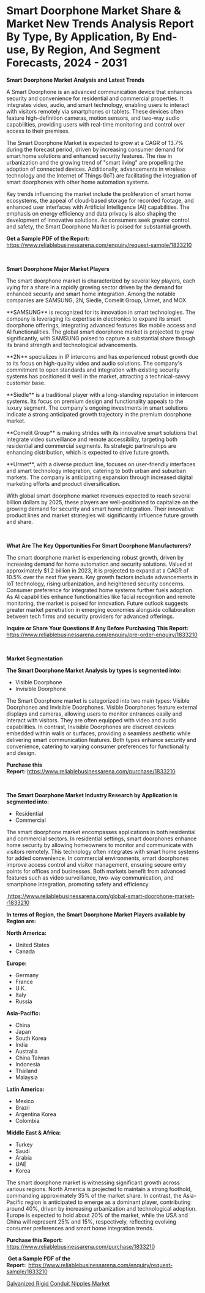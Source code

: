 <p><h1>Smart Doorphone Market Share & Market New Trends Analysis Report By Type, By Application, By End-use, By Region, And Segment Forecasts, 2024 - 2031</h1></p><p><strong>Smart Doorphone Market Analysis and Latest Trends</strong></p>
<p><p>A Smart Doorphone is an advanced communication device that enhances security and convenience for residential and commercial properties. It integrates video, audio, and smart technology, enabling users to interact with visitors remotely via smartphones or tablets. These devices often feature high-definition cameras, motion sensors, and two-way audio capabilities, providing users with real-time monitoring and control over access to their premises.</p><p>The Smart Doorphone Market is expected to grow at a CAGR of 13.7% during the forecast period, driven by increasing consumer demand for smart home solutions and enhanced security features. The rise in urbanization and the growing trend of "smart living" are propelling the adoption of connected devices. Additionally, advancements in wireless technology and the Internet of Things (IoT) are facilitating the integration of smart doorphones with other home automation systems.</p><p>Key trends influencing the market include the proliferation of smart home ecosystems, the appeal of cloud-based storage for recorded footage, and enhanced user interfaces with Artificial Intelligence (AI) capabilities. The emphasis on energy efficiency and data privacy is also shaping the development of innovative solutions. As consumers seek greater control and safety, the Smart Doorphone Market is poised for substantial growth.</p></p>
<p><strong>Get a Sample PDF of the Report:&nbsp;</strong> <a href="https://www.reliablebusinessarena.com/enquiry/request-sample/1833210?utm_campaign=1891&utm_medium=2&utm_source=Github&utm_content=ia&utm_term=01012025&utm_id=smart-doorphone">https://www.reliablebusinessarena.com/enquiry/request-sample/1833210</a></p>
<p>&nbsp;</p>
<p><strong>Smart Doorphone Major Market Players</strong></p>
<p><p>The smart doorphone market is characterized by several key players, each vying for a share in a rapidly growing sector driven by the demand for enhanced security and smart home integration. Among the notable companies are SAMSUNG, 2N, Siedle, Comelit Group, Urmet, and MOX.</p><p>**SAMSUNG** is recognized for its innovation in smart technologies. The company is leveraging its expertise in electronics to expand its smart doorphone offerings, integrating advanced features like mobile access and AI functionalities. The global smart doorphone market is projected to grow significantly, with SAMSUNG poised to capture a substantial share through its brand strength and technological advancements.</p><p>**2N** specializes in IP intercoms and has experienced robust growth due to its focus on high-quality video and audio solutions. The company's commitment to open standards and integration with existing security systems has positioned it well in the market, attracting a technical-savvy customer base.</p><p>**Siedle** is a traditional player with a long-standing reputation in intercom systems. Its focus on premium design and functionality appeals to the luxury segment. The company's ongoing investments in smart solutions indicate a strong anticipated growth trajectory in the premium doorphone market.</p><p>**Comelit Group** is making strides with its innovative smart solutions that integrate video surveillance and remote accessibility, targeting both residential and commercial segments. Its strategic partnerships are enhancing distribution, which is expected to drive future growth.</p><p>**Urmet**, with a diverse product line, focuses on user-friendly interfaces and smart technology integration, catering to both urban and suburban markets. The company is anticipating expansion through increased digital marketing efforts and product diversification.</p><p>With global smart doorphone market revenues expected to reach several billion dollars by 2025, these players are well-positioned to capitalize on the growing demand for security and smart home integration. Their innovative product lines and market strategies will significantly influence future growth and share.</p></p>
<p>&nbsp;</p>
<p><strong>What Are The Key Opportunities For Smart Doorphone Manufacturers?</strong></p>
<p><p>The smart doorphone market is experiencing robust growth, driven by increasing demand for home automation and security solutions. Valued at approximately $1.2 billion in 2023, it is projected to expand at a CAGR of 10.5% over the next five years. Key growth factors include advancements in IoT technology, rising urbanization, and heightened security concerns. Consumer preference for integrated home systems further fuels adoption. As AI capabilities enhance functionalities like facial recognition and remote monitoring, the market is poised for innovation. Future outlook suggests greater market penetration in emerging economies alongside collaboration between tech firms and security providers for advanced offerings.</p></p>
<p><strong>Inquire or Share Your Questions If Any Before Purchasing This Report:</strong> <a href="https://www.reliablebusinessarena.com/enquiry/pre-order-enquiry/1833210?utm_campaign=1891&utm_medium=2&utm_source=Github&utm_content=ia&utm_term=01012025&utm_id=smart-doorphone">https://www.reliablebusinessarena.com/enquiry/pre-order-enquiry/1833210</a></p>
<p>&nbsp;</p>
<p><strong>Market Segmentation</strong></p>
<p><strong>The Smart Doorphone Market Analysis by types is segmented into:</strong></p>
<p><ul><li>Visible Doorphone</li><li>Invisible Doorphone</li></ul></p>
<p><p>The Smart Doorphone market is categorized into two main types: Visible Doorphones and Invisible Doorphones. Visible Doorphones feature external displays and cameras, allowing users to monitor entrances easily and interact with visitors. They are often equipped with video and audio capabilities. In contrast, Invisible Doorphones are discreet devices embedded within walls or surfaces, providing a seamless aesthetic while delivering smart communication features. Both types enhance security and convenience, catering to varying consumer preferences for functionality and design.</p></p>
<p><strong>Purchase this Report:&nbsp;</strong><a href="https://www.reliablebusinessarena.com/purchase/1833210?utm_campaign=1891&utm_medium=2&utm_source=Github&utm_content=ia&utm_term=01012025&utm_id=smart-doorphone">https://www.reliablebusinessarena.com/purchase/1833210</a></p>
<p>&nbsp;</p>
<p><strong>The Smart Doorphone Market Industry Research by Application is segmented into:</strong></p>
<p><ul><li>Residential</li><li>Commercial</li></ul></p>
<p><p>The smart doorphone market encompasses applications in both residential and commercial sectors. In residential settings, smart doorphones enhance home security by allowing homeowners to monitor and communicate with visitors remotely. This technology often integrates with smart home systems for added convenience. In commercial environments, smart doorphones improve access control and visitor management, ensuring secure entry points for offices and businesses. Both markets benefit from advanced features such as video surveillance, two-way communication, and smartphone integration, promoting safety and efficiency.</p></p>
<p><a href="https://www.reliablebusinessarena.com/global-smart-doorphone-market-r1833210?utm_campaign=1891&utm_medium=2&utm_source=Github&utm_content=ia&utm_term=01012025&utm_id=smart-doorphone">&nbsp;https://www.reliablebusinessarena.com/global-smart-doorphone-market-r1833210</a></p>
<p><strong>In terms of Region, the Smart Doorphone Market Players available by Region are:</strong></p>
<p>
    <p> <strong> North America: </strong>
        <ul>
            <li>United States</li>
            <li>Canada</li>
        </ul>
        </p> 
    <p> <strong> Europe: </strong>
        <ul>
            <li>Germany</li>
            <li>France</li>
            <li>U.K.</li>
            <li>Italy</li>
            <li>Russia</li>
        </ul>
        </p> 
    <p> <strong> Asia-Pacific: </strong>
        <ul>
            <li>China</li>
            <li>Japan</li>
            <li>South Korea</li>
            <li>India</li>
            <li>Australia</li>
            <li>China Taiwan</li>
            <li>Indonesia</li>
            <li>Thailand</li>
            <li>Malaysia</li>
        </ul>
        </p> 
    <p> <strong> Latin America: </strong>
        <ul>
            <li>Mexico</li>
            <li>Brazil</li>
            <li>Argentina Korea</li>
            <li>Colombia</li>
        </ul>
        </p> 
    <p> <strong> Middle East & Africa: </strong>
        <ul>
            <li>Turkey</li>
            <li>Saudi</li>
            <li>Arabia</li>
            <li>UAE</li>
            <li>Korea</li>
        </ul>
    </p>
    </p>
<p><p>The smart doorphone market is witnessing significant growth across various regions. North America is projected to maintain a strong foothold, commanding approximately 35% of the market share. In contrast, the Asia-Pacific region is anticipated to emerge as a dominant player, contributing around 40%, driven by increasing urbanization and technological adoption. Europe is expected to hold about 20% of the market, while the USA and China will represent 25% and 15%, respectively, reflecting evolving consumer preferences and smart home integration trends.</p></p>
<p><strong>Purchase this Report: </strong><a href="https://www.reliablebusinessarena.com/purchase/1833210?utm_campaign=1891&utm_medium=2&utm_source=Github&utm_content=ia&utm_term=01012025&utm_id=smart-doorphone">https://www.reliablebusinessarena.com/purchase/1833210</a></p>
<p>&nbsp;<strong>Get a Sample PDF of the Report:&nbsp;&nbsp;</strong><a href="https://www.reliablebusinessarena.com/enquiry/request-sample/1833210?utm_campaign=1891&utm_medium=2&utm_source=Github&utm_content=ia&utm_term=01012025&utm_id=smart-doorphone">https://www.reliablebusinessarena.com/enquiry/request-sample/1833210</a></p>
<p><strong></strong></p>
<p><p><a href="https://github.com/Krish2023na/Market-Research-Report-List-6/blob/main/galvanized-rigid-conduit-nipples-market.md?utm_campaign=1891&utm_medium=2&utm_source=Github&utm_content=ia&utm_term=01012025&utm_id=smart-doorphone">Galvanized Rigid Conduit Nipples Market</a></p></p>